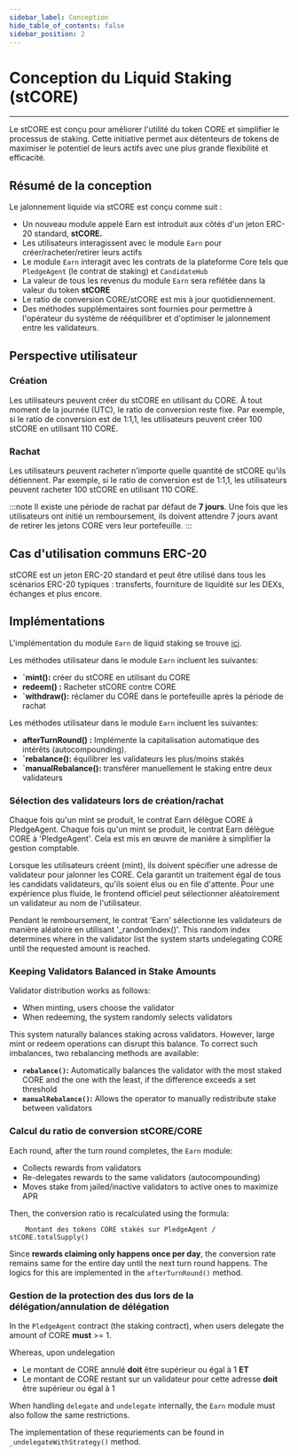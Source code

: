 ```yaml
---
sidebar_label: Conception
hide_table_of_contents: false
sidebar_position: 2
---
```


# Conception du Liquid Staking (stCORE)

---

Le stCORE est conçu pour améliorer l'utilité du token CORE et simplifier le processus de staking. Cette initiative permet aux détenteurs de tokens de maximiser le potentiel de leurs actifs avec une plus grande flexibilité et efficacité.

## Résumé de la conception

Le jalonnement liquide via stCORE est conçu comme suit :

- Un nouveau module appelé Earn est introduit aux côtés d'un jeton ERC-20 standard, **stCORE.**
- Les utilisateurs interagissent avec le module `Earn` pour créer/racheter/retirer leurs actifs
- Le module `Earn` interagit avec les contrats de la plateforme Core tels que `PledgeAgent` (le contrat de staking) et `CandidateHub`
- La valeur de tous les revenus du module `Earn` sera reflétée dans la valeur du token **stCORE**
- Le ratio de conversion CORE/stCORE est mis à jour quotidiennement.
- Des méthodes supplémentaires sont fournies pour permettre à l'opérateur du système de rééquilibrer et d'optimiser le jalonnement entre les validateurs.

## Perspective utilisateur

### Création

Les utilisateurs peuvent créer du stCORE en utilisant du CORE. À tout moment de la journée (UTC), le ratio de conversion reste fixe. Par exemple, si le ratio de conversion est de 1:1,1, les utilisateurs peuvent créer 100 stCORE en utilisant 110 CORE.

### Rachat

Les utilisateurs peuvent racheter n'importe quelle quantité de stCORE qu'ils détiennent. Par exemple, si le ratio de conversion est de 1:1,1, les utilisateurs peuvent racheter 100 stCORE en utilisant 110 CORE.

:::note
Il existe une période de rachat par défaut de **7 jours**. Une fois que les utilisateurs ont initié un remboursement, ils doivent attendre 7 jours avant de retirer les jetons CORE vers leur portefeuille.
:::

## Cas d'utilisation communs ERC-20

stCORE est un jeton ERC-20 standard et peut être utilisé dans tous les scénarios ERC-20 typiques : transferts, fourniture de liquidité sur les DEXs, échanges et plus encore.

## Implémentations

L'implémentation du module `Earn` de liquid staking se trouve [ici](https://github.com/coredao-org/Earn/blob/main/contracts/Earn.sol).

Les méthodes utilisateur dans le module `Earn` incluent les suivantes:

- **\`mint():** créer du stCORE en utilisant du CORE
- **redeem() :** Racheter stCORE contre CORE
- **\`withdraw():** réclamer du CORE dans le portefeuille après la période de rachat

Les méthodes utilisateur dans le module `Earn` incluent les suivantes:

- **afterTurnRound() :** Implémente la capitalisation automatique des intérêts (autocompounding).
- **\`rebalance():** équilibrer les validateurs les plus/moins stakés
- **\`manualRebalance():** transférer manuellement le staking entre deux validateurs

### Sélection des validateurs lors de création/rachat

Chaque fois qu'un mint se produit, le contrat Earn délègue CORE à PledgeAgent. Chaque fois qu'un mint se produit, le contrat Earn délègue CORE à 'PledgeAgent'. Cela est mis en œuvre de manière à simplifier la gestion comptable.

Lorsque les utilisateurs créent (mint), ils doivent spécifier une adresse de validateur pour jalonner les CORE. Cela garantit un traitement égal de tous les candidats validateurs, qu'ils soient élus ou en file d'attente. Pour une expérience plus fluide, le frontend officiel peut sélectionner aléatoirement un validateur au nom de l'utilisateur.

Pendant le remboursement, le contrat 'Earn' sélectionne les validateurs de manière aléatoire en utilisant '_randomIndex()'. This random index determines where in the validator list the system starts undelegating CORE until the requested amount is reached.

### Keeping Validators Balanced in Stake Amounts

Validator distribution works as follows:

- When minting, users choose the validator
- When redeeming, the system randomly selects validators

This system naturally balances staking across validators. However, large mint or redeem operations can disrupt this balance. To correct such imbalances, two rebalancing methods are available:

- **`rebalance()`:** Automatically balances the validator with the most staked CORE and the one with the least, if the difference exceeds a set threshold
- **`manualRebalance()`:** Allows the operator to manually redistribute stake between validators

### Calcul du ratio de conversion stCORE/CORE

Each round, after the turn round completes, the `Earn` module:

- Collects rewards from validators
- Re-delegates rewards to the same validators (autocompounding)
- Moves stake from jailed/inactive validators to active ones to maximize APR

Then, the conversion ratio is recalculated using the formula:

```
    Montant des tokens CORE stakés sur PledgeAgent / stCORE.totalSupply() 
```

Since **rewards claiming only happens once per day**, the conversion rate remains same for the entire day until the next turn round happens. The logics for this are implemented in the `afterTurnRound()` method.

### Gestion de la protection des dus lors de la délégation/annulation de délégation

In the `PledgeAgent` contract (the staking contract), when users delegate the amount of CORE **must** >= 1.

Whereas, upon  undelegation

- Le montant de CORE annulé **doit** être supérieur ou égal à 1 **ET**
- Le montant de CORE restant sur un validateur pour cette adresse **doit** être supérieur ou égal à 1

When handling `delegate` and `undelegate` internally, the `Earn` module must also follow the same restrictions.

The implementation of these requriements can be found in `_undelegateWithStrategy()` method.

